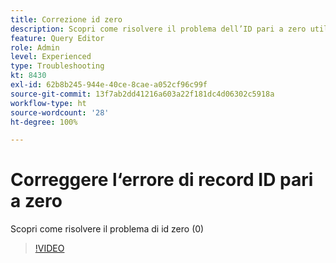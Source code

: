 ```yaml
---
title: Correzione id zero
description: Scopri come risolvere il problema dell’ID pari a zero utilizzando la query INSERT
feature: Query Editor
role: Admin
level: Experienced
type: Troubleshooting
kt: 8430
exl-id: 62b8b245-944e-40ce-8cae-a052cf96c99f
source-git-commit: 13f7ab2dd41216a603a22f181dc4d06302c5918a
workflow-type: ht
source-wordcount: '28'
ht-degree: 100%

---
```


# Correggere l‘errore di record ID pari a zero

Scopri come risolvere il problema di id zero (0)

>[!VIDEO](https://video.tv.adobe.com/v/335987?quality=12&learn=on)
